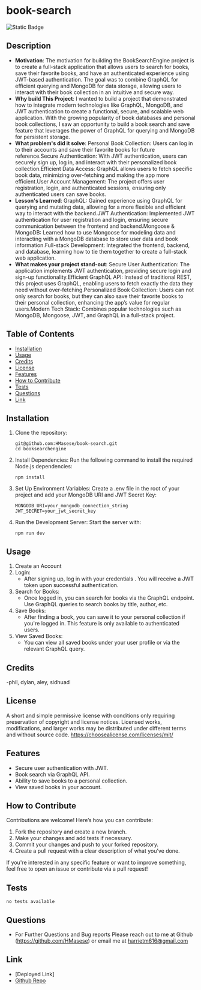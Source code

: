 # book-search
![Static Badge](https://img.shields.io/badge/License-MIT-green)

## Description

- **Motivation**: The motivation for building the BookSearchEngine project is to create a full-stack application that allows users to search for books, save their favorite books, and have an authenticated experience using JWT-based authentication. The goal was to combine GraphQL for efficient querying and MongoDB for data storage, allowing users to interact with their book collection in an intuitive and secure way.
- **Why build This Project**: I wanted to build a project that demonstrated how to integrate modern technologies like GraphQL, MongoDB, and JWT authentication to create a functional, secure, and scalable web application. With the growing popularity of book databases and personal book collections, I saw an opportunity to build a book search and save feature that leverages the power of GraphQL for querying and MongoDB for persistent storage.
- **What problem's did it solve**: Personal Book Collection: Users can log in to their accounts and save their favorite books for future reference.Secure Authentication: With JWT authentication, users can securely sign up, log in, and interact with their personalized book collection.Efficient Data Access: GraphQL allows users to fetch specific book data, minimizing over-fetching and making the app more efficient.User Account Management: The project offers user registration, login, and authenticated sessions, ensuring only authenticated users can save books.
- **Lesson's Learned**: GraphQL: Gained experience using GraphQL for querying and mutating data, allowing for a more flexible and efficient way to interact with the backend.JWT Authentication: Implemented JWT authentication for user registration and login, ensuring secure communication between the frontend and backend.Mongoose & MongoDB: Learned how to use Mongoose for modeling data and interacting with a MongoDB database to store user data and book information.Full-stack Development: Integrated the frontend, backend, and database, learning how to tie them together to create a full-stack web application.
- **What makes your project stand-out**: Secure User Authentication: The application implements JWT authentication, providing secure login and sign-up functionality.Efficient GraphQL API: Instead of traditional REST, this project uses GraphQL, enabling users to fetch exactly the data they need without over-fetching.Personalized Book Collection: Users can not only search for books, but they can also save their favorite books to their personal collection, enhancing the app’s value for regular users.Modern Tech Stack: Combines popular technologies such as MongoDB, Mongoose, JWT, and GraphQL in a full-stack project.

## Table of Contents

- [Installation](#installation)
- [Usage](#usage)
- [Credits](#credits)
- [License](#license)
- [Features](#features)
- [How to Contribute](#how-to-contribute)
- [Tests](#tests)
- [Questions](#questions)
- [Link](#link)

## Installation
1. Clone the repository:
    ```
    git@github.com:HMasese/book-search.git
    cd booksearchengine
    ```
2. Install Dependencies: Run the following command to install the required Node.js dependencies:
    ```
    npm install
    ```
3. Set Up Environment Variables: Create a .env file in the root of your project and add your MongoDB URI and JWT Secret Key:
    ```
    MONGODB_URI=your_mongodb_connection_string
    JWT_SECRET=your_jwt_secret_key
    ```
4. Run the Development Server: Start the server with:
    ```
    npm run dev
    ```

## Usage
1. Create an Account
2. Login:
    - After signing up, log in with your credentials . You will receive a JWT token upon successful authentication.
3. Search for Books:
    - Once logged in, you can search for books via the GraphQL endpoint. Use GraphQL queries to search books by title, author, etc.
4. Save Books:
    - After finding a book, you can save it to your personal collection if you're logged in. This feature is only available to authenticated users.
5. View Saved Books:
    - You can view all saved books under your user profile or via the relevant GraphQL query.

## Credits
-phil, dylan, aley, sidhuad

## License
A short and simple permissive license with conditions only requiring preservation of copyright and license notices. Licensed works, modifications, and larger works may be distributed under different terms and without source code. https://choosealicense.com/licenses/mit/

## Features
- Secure user authentication with JWT.
- Book search via GraphQL API.
- Ability to save books to a personal collection.
- View saved books in your account.

## How to Contribute
Contributions are welcome! Here’s how you can contribute:
1. Fork the repository and create a new branch.
2. Make your changes and add tests if necessary.
3. Commit your changes and push to your forked repository.
4. Create a pull request with a clear description of what you’ve done.

If you're interested in any specific feature or want to improve something, feel free to open an issue or contribute via a pull request!

## Tests
```
no tests available
```

## Questions
- For Further Questions and Bug reports Please reach out to me at Github (https://github.com/HMasese) or email me at harrietm616@gmail.com

## Link
- [Deployed Link]
- [Github Repo]((https://github.com/HMasese/book-search))
